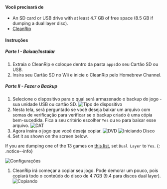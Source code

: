 #### Você precisará de

* An SD card or USB drive with at least 4.7 GB of free space (8.5 GB if dumping a dual layer disc).
* [CleanRip](https://github.com/emukidid/cleanrip/releases/latest)

#### Instruções

##### Parte I - Baixar/Instalar

1. Extraia o CleanRip e coloque dentro da pasta `apps`do seu Cartão SD ou USB.
1. Insira seu Cartão SD no Wii e inicie o CleanRip pelo Homebrew Channel.

##### Parte II - Fazer o Backup

1. Selecione o dispositivo para o qual será armazenado o backup do jogo - sua unidade USB ou cartão SD. ![Tipo de dispositivo](/images/CleanRip/2.png)
1. Nesta tela, será perguntado se você deseja baixar um arquivo com somas de verificação para verificar se o backup criado é uma cópia bem-sucedida. Fica a seu critério escolher `Yes` ou `No` para baixar esse arquivo. ![DAT](/images/CleanRip/3.png)
1. Agora insira o jogo que você deseja copiar. ![DVD](/images/CleanRip/4.png) ![Iniciando Disco](/images/CleanRip/5.png)
1. Set it as shown on the screen below.

If you are dumping one of the 13 games on [this list](https://wiki.dolphin-emu.org/index.php?title=Category:Dual_Layer_Disc_games), set `Dual Layer` to `Yes`.
{: .notice--info}

![Configurações](/images/CleanRip/6.png)
1. CleanRip irá começar a copiar seu jogo. Pode demorar um pouco, pois copiará todo o conteúdo do disco de 4.7GB (9.4 para discos dual layer). ![Copiando](/images/CleanRip/7.png)
